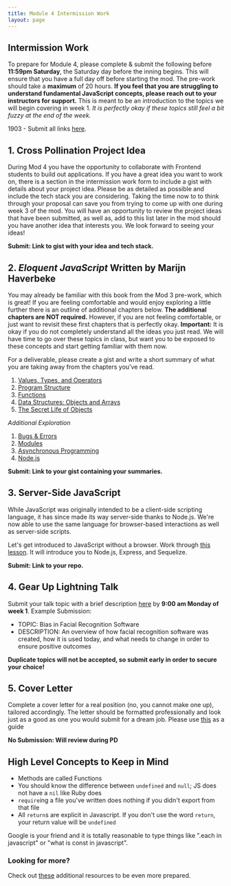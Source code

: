 ```yaml
---
title: Module 4 Intermission Work
layout: page
---
```


## Intermission Work

To prepare for Module 4, please complete & submit the following before __11:59pm Saturday__, the Saturday day before the inning begins. This will ensure that you have a full day off before starting the mod. The pre-work should take a __maximum__ of 20 hours. __If you feel that you are struggling to understand fundamental JavaScript concepts, please reach out to your instructors for support.__ This is meant to be an introduction to the topics we will begin covering in week 1. _It is perfectly okay if these topics still feel a bit fuzzy at the end of the week._

1903 - Submit all links [here](https://forms.gle/u2HenCk5vNFHLp5s8).

## 1. Cross Pollination Project Idea

During Mod 4 you have the opportunity to collaborate with Frontend students to build out applications. If you have a great idea you want to work on, there is a section in the intermission work form to include a gist with details about your project idea. Please be as detailed as possible and include the tech stack you are considering. Taking the time now to to think through your proposal can save you from trying to come up with one during week 3 of the mod. You will have an opportunity to review the project ideas that have been submitted, as well as, add to this list later in the mod should you have another idea that interests you. We look forward to seeing your ideas!

__Submit: Link to gist with your idea and tech stack.__

## 2. _Eloquent JavaScript_ Written by Marijn Haverbeke

You may already be familiar with this book from the Mod 3 pre-work, which is great! If you are feeling comfortable and would enjoy exploring a little further there is an outline of additional chapters below. __The additional chapters are NOT required.__ However, if you are not feeling comfortable, or just want to revisit these first chapters that is perfectly okay.
__Important:__ It is okay if you do not completely understand all the ideas you just read. We will have time to go over these topics in class, but want you to be exposed to these concepts and start getting familiar with them now.

For a deliverable, please create a gist and write a short summary of what you are taking away from the chapters you've read.

  1. [Values, Types, and Operators](https://eloquentjavascript.net/01_values.html)
  2. [Program Structure](https://eloquentjavascript.net/02_program_structure.html)
  3. [Functions](https://eloquentjavascript.net/03_functions.html)
  4. [Data Structures: Objects and Arrays](https://eloquentjavascript.net/04_data.html)
  5. [The Secret Life of Objects](https://eloquentjavascript.net/06_object.html)
  
  _Additional Exploration_
  1. [Bugs & Errors](https://eloquentjavascript.net/08_error.html)
  2. [Modules](https://eloquentjavascript.net/10_modules.html)
  3. [Asynchronous Programming](https://eloquentjavascript.net/11_async.html)
  4. [Node.js](https://eloquentjavascript.net/20_node.html)
  

__Submit: Link to your gist containing your summaries.__

## 3. Server-Side JavaScript

While JavaScript was originally intended to be a client-side scripting language, it has since made its way server-side thanks to Node.js. We're now able to use the same language for browser-based interactions as well as server-side scripts.

Let's get introduced to JavaScript without a browser. Work through [this lesson](../lessons/server_side_javascript). It will introduce you to Node.js, Express, and Sequelize.

__Submit: Link to your repo.__

## 4. Gear Up Lightning Talk

Submit your talk topic with a brief description [here](https://turingtalks.herokuapp.com/projects/new) by __9:00 am Monday of week 1__.
Example Submission:  
  - TOPIC: Bias in Facial Recognition Software
  - DESCRIPTION:  An overview of how facial recognition software was created, how it is used today, and what needs to change in order to ensure positive outcomes

__Duplicate topics will not be accepted, so submit early in order to secure your choice!__

## 5. Cover Letter

Complete a cover letter for a real position (no, you cannot make one up), tailored accordingly. The letter should be formatted professionally and look just as a good as one you would submit for a dream job. Please use [this](https://github.com/turingschool/career-development-curriculum/blob/master/module_four/cover_letter_checklist.md) as a guide

__No Submission: Will review during PD__

## High Level Concepts to Keep in Mind
  -   Methods are called Functions
  -   You should know the difference between `undefined` and `null`; JS does not have a `nil` like Ruby does
  -   `require`ing a file you've written does nothing if you didn't export from that file
  -   All `return`s are explicit in Javascript. If you don't use the word `return`, your return value will be `undefined`

Google is your friend and it is totally reasonable to type things like ".each in javascript" or "what is const in javascript".

### Looking for more?

Check out [these](./additional_resources.md) additional resources to be even more prepared.
